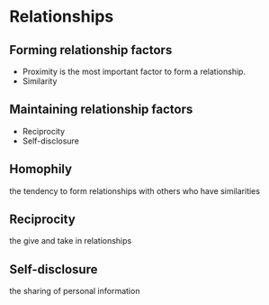 # Relationships

## Forming relationship factors

- Proximity is the most important factor to form a relationship.
- Similarity

## Maintaining relationship factors

- Reciprocity
- Self-disclosure

## Homophily

the tendency to form relationships with others who have similarities

## Reciprocity

the give and take in relationships

## Self-disclosure

the sharing of personal information